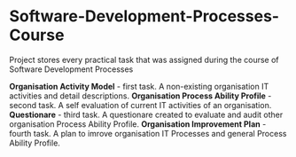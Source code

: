 # Software-Development-Processes-Course
Project stores every practical task that was assigned during the course of Software Development Processes

**Organisation Activity Model** - first task. A non-existing organisation IT activities and detail descriptions.
**Organisation Process Ability Profile** - second task. A self evaluation of current IT activities of an organisation.
**Questionare** - third task. A questionare created to evaluate and audit other organisation Process Ability Profile.
**Organisation Improvement Plan** - fourth task. A plan to imrove organisation IT Processes and general Process Ability Profile.
